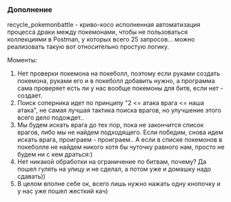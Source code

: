 ### Дополнение
recycle_pokemonbattle - криво-косо исполненная автоматизация процесса драки между покемонами, чтобы не пользоваться коллекциями в Postman, у которых всего 25 запросов... можно реализовать такую вот относительно простую логику.

Моменты:
1. Нет проверки покемона на покеболл, поэтому если руками создать покемона, руками его и в покеболл добавить нужно, а программа сама проверяет есть ли у нас вообще покемоны для битв, если нет - создает.
2. Поиск соперника идет по принципу "2 <= атака врага <= наша атака", не самая лучшая тактика поиска врагов, но улучшение этого всего дело подождет..
3. Мы будем искать врага до тех пор, пока не закончится список врагов, либо мы не найдем подходящего. Если победим, снова идем искать врага, проиграем - проиграем.. А если в списке покемонов в покеболле не найдем никого хотя бы чуточку равного нам, просто не будем ни с кем драться:)
4. Нет никакой обработки на ограничение по битвам, почему? Да пошел гулять на улицу и не сделал, а потом уже и домашку надо сдавать))
5. В целом вполне себе ок, всего лишь нужно нажать одну кнопочку и у нас уже пошел жесткий кач)
